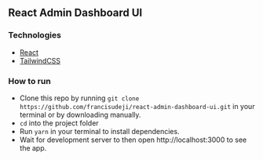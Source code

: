 ## React Admin Dashboard UI

### Technologies

- [React](https://github.com/facebook/create-react-app)
- [TailwindCSS](https://tailwindcss.com)

### How to run

- Clone this repo by running `git clone https://github.com/francisudeji/react-admin-dashboard-ui.git` in your terminal or by downloading manually.
- `cd` into the project folder
- Run `yarn` in your terminal to install dependencies.
- Wait for development server to then open http://localhost:3000 to see the app.
